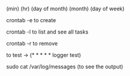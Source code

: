 (min) (hr) (day of month) (month) (day of week)

crontab -e to create

crontab -l to list and see all tasks

crontab -r to remove

to test -> (\* \* \* \* \* logger test)

sudo cat /var/log/messages (to see the output)
